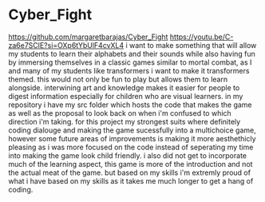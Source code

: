 # Cyber_Fight
https://github.com/margaretbarajas/Cyber_Fight
https://youtu.be/C-za6e7SClE?si=OXp6tYbUlF4cvXL4
i want to make something that will allow my students to learn their alphabets and their sounds while also having fun by immersing themselves in a classic games similar to mortal combat, as I and many of my students like transformers i want to make it transformers themed. this would not only be fun to play but allows them to learn alongside. interwining art and knowledge makes it easier for people to digest information especially for children who are visual learners.
in my repository i have my src folder which hosts the code that makes the game as well as the proposal to look back on when i'm confused to which direction i'm taking. for this project my strongest suits where definitely coding dialouge and making the game sucessfully into a  multichoice game, however some future areas of improvements is making it more aesthethicly pleasing as i was more focused on the code instead of seperating my time into making the game look child friendly. i also did not get to incorporate much of the learning aspect, this game is more of the introduction and not the actual meat of the game. but based on my skills i'm extremly proud of what i have based on my skills as it takes me much longer to  get a hang of coding.
